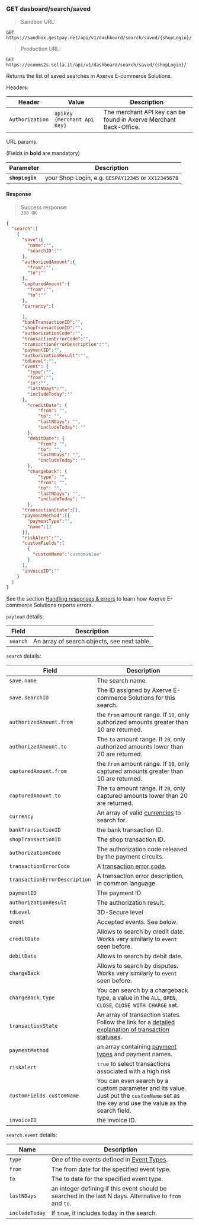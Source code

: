 ### GET dasboard/search/saved


> Sandbox URL:

```
GET https://sandbox.gestpay.net/api/v1/dashboard/search/saved/{shopLogin}/
```

> Production URL: 

```
GET https://ecomms2s.sella.it/api/v1/dashboard/search/saved/{shopLogin}/
```

Returns the list of saved searches in Axerve E-commerce Solutions. 

Headers: 

| Header          | Value                         | Description  |
| --------------- | ----------------------------- | ------------ |
| `Authorization` | `apikey {merchant Api Key}` | The merchant API key can be found in Axerve Merchant Back-Office. |

URL params: 

(Fields in **bold** are mandatory)

| Parameter | Description | 
| --------- | ----------- | 
| **`shopLogin`** | your Shop Login, e.g. `GESPAY12345` or `XX12345678`


#### Response 

> Success response:<br>
> `200 OK`

```json
{
  "search":[
    {
      "save":{
        "name":"",
        "searchID":""
      },
      "authorizedAmount":{
        "from":"",
        "to":""
      },
      "capturedAmount":{
        "from":"",
        "to":""
      },
      "currency":[

      ],
      "bankTransactionID":"",
      "shopTransactionID":"",
      "authorizationCode":"",
      "transactionErrorCode":"",
      "transactionErrorDescription":"",
      "paymentID":"",
      "authorizationResult":"",
      "tdLevel":"",
      "event": {
        "type":"",
        "from":"",
        "to":"",
        "lastNDays":"",
        "includeToday":""
      },
	    "creditDate": {
		    "from": "",
		    "to": "",
		    "lastNDays": "",
		    "includeToday": ""
	    },
	    "debitDate": {
		    "from": "",
		    "to": "",
		    "lastNDays": "",
		    "includeToday": ""
	    },
	    "chargeback": {
		    "type": "",
		    "from": "",
		    "to": "",
		    "lastNDays": "",
		    "includeToday": ""
	    },
      "transactionState":[],
      "paymentMethod":[{       
        "paymentType":"",
        "name":[]
      }],
      "riskAlert":"",
      "customFields":[
        {
          "customName":"customvalue"
        }
      ],
      "invoiceID":""
    }
  ]
}
```

See the section [Handling responses & errors](#handling-responses-amp-errors) to learn how Axerve E-commerce Solutions reports errors.

`payload` details:

| Field | Description |
| ----- | ----------- |
| `search` | An array of search objects, see next table. 

`search` details:

| Field | Description |
| ----- | ----------- |
| `save.name` | The search name.
| `save.searchID` | The ID assigned by Axerve E-commerce Solutions for this search.
| `authorizedAmount.from` | the `from` amount range. If `10`, only authorized amounts greater than 10 are returned.
| `authorizedAmount.to` | The `to` amount range. If `20`, only authorized amounts lower than 20 are returned. 
| `capturedAmount.from` | the `from` amount range. If `10`, only captured amounts greater than 10 are returned.
| `capturedAmount.to` | The `to` amount range. If `20`, only captured amounts lower than 20 are returned. 
| `currency` | An array of valid [currencies](#currency-codes) to search for. 
| `bankTransactionID` | the bank transaction ID. 
| `shopTransactionID` | The shop transaction ID. 
| `authorizationCode` | The authorization code released by the payment circuits.
| `transactionErrorCode` | A [transaction error code](#errors). 
| `transactionErrorDescription` | A transaction error description, in common language. 
| `paymentID` | The payment ID
| `authorizationResult` | The authorization result.
| `tdLevel` | 3D-Secure level 
| `event` | Accepted events. See below.
| `creditDate`                | Allows to search by credit date. Works very similarly to `event` seen before. | 
| `debitDate`                 | Allows to search by debit date. | Works very similarly to `event` seen before.  |
| `chargeBack`                | Allows to search by disputes. Works very similarly to `event` seen before.  | 
| `chargeBack.type`           | You can search by a chargeback type, a value in the `ALL`, `OPEN`, `CLOSE`, `CLOSE WITH CHARGE` set.  | 
| `transactionState` | An array of transaction states. Follow the link for a [detailed explanation of transaction statuses](http://docs.gestpay.it/soap/s2s/query-transaction-status/).
| `paymentMethod` | an array containing [payment types](#payment-type-codes) and payment names.
| `riskAlert` | `true` to select transactions associated with a high risk
| `customFields.customName` |  You can even search by a custom parameter and its value. Just put the `customName` set as the key and use the value as the search field.
| `invoiceID` | the invoice ID. 


`search.event` details: 

| Name | Description | 
| ---- | ----------- |
| `type` | One of the events defined in [Event Types](#event-types).
| `from` | The from date for the specified event type. 
| `to` | The to date for the specified event type. 
| `lastNDays` | an integer defining if this event should be searched in the last N days. Alternative to `from` and `to`. 
|  `includeToday` | If `true`, it includes today in the search. 